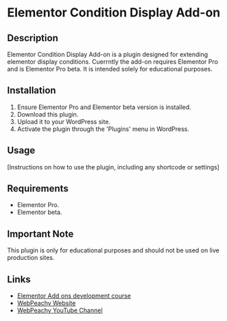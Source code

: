 # Elementor Condition Display Add-on

## Description
Elementor Condition Display Add-on is a plugin designed for extending elementor display conditions. Cuerrntly the add-on requires Elementor Pro and is Elementor Pro beta. It is intended solely for educational purposes.

## Installation
1. Ensure Elementor Pro and Elementor beta version is installed.
2. Download this plugin.
3. Upload it to your WordPress site.
4. Activate the plugin through the 'Plugins' menu in WordPress.

## Usage
[Instructions on how to use the plugin, including any shortcode or settings]

## Requirements
- Elementor Pro.
- Elementor beta.

## Important Note
This plugin is only for educational purposes and should not be used on live production sites.

## Links
- [Elementor Add ons development course](https://webpeachy.io/elemontor-add-ons-development-course/)
- [WebPeachy Website](https://webpeachy.io/)
- [WebPeachy YouTube Channel](https://www.youtube.com/@WebPeachy)


